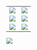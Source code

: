 |   |   | 
|:---:|:---:|
| <img src="https://github-profile-summary-cards.vercel.app/api/cards/most-commit-language?username=aungpyaephyo1412&theme=solarized"/> | <img src="http://github-profile-summary-cards.vercel.app/api/cards/repos-per-language?username=aungpyaephyo1412&theme=solarized"/> |
| <img src="http://github-profile-summary-cards.vercel.app/api/cards/stats?username=aungpyaephyo1412&theme=solarized"/> | <img src="http://github-profile-summary-cards.vercel.app/api/cards/productive-time?username=aungpyaephyo1412&theme=solarized"/> |
| <img src="https://github-contribution-stats.vercel.app/api/?username=aungpyaephyo1412"/> | <img src="https://github-contribution-stats.vercel.app/api/?username=aungpyaephyo1412"/> |




<img src="https://github-profile-summary-cards.vercel.app/api/cards/profile-details?username=aungpyaephyo1412&theme=solarized"/>


